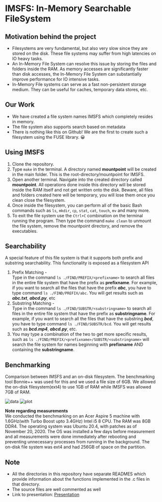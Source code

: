 # IMSFS: In-Memory Searchable FileSystem


## Motivation behind the project
* Filesystems are very fundamental, but also very slow since they are stored on the disk. These file systems may suffer from high latencies on IO heavy tasks.
* An In-Memory File System can resolve this issue by storing the files and folders inside the RAM. As memory accesses are significantly faster than disk accesses, the In-Memory File System can substantially improve performance for IO intensive tasks.
* In-Memory File systems can serve as a fast non-persistent storage medium. They can be useful for caches, temporary data stores, etc.

## Our Work
* We have created a file system names IMSFS which completely resides in memory. 
* The file system also supports search based on metadata
* There is nothing like this on Github! We are the first to create such a filesystem using the FUSE library. 😀

## Using IMSFS

1. Clone the repository. 
2. Type `make` in the terminal. A directory named **mountpoint** will be created in the main folder. This is the root-directory/mountpoint for IMSFS.
3. Open another terminal. Navigate into the created directory called **mountpoint**. All operations done inside this directory will be stored inside the RAM itself and not get written onto the disk. Beware, all files and folders created here will be temporary, you will lose them once you clean close the filesystem.
4. Once inside the filesystem, you can perform all of the basic Bash commands such as `ls`, `mkdir`, `cp`, `stat`, `cat`, `touch`, `mv` and many more.
5. To exit the file system use the `Ctrl+C` combination on the terminal running the program. Then type the command `make clean` to unmount the file system, remove the mountpoint directory, and remove the executables.

## Searchability
A special feature of this file system is that it supports both prefix and substring searchability. This functionality is exposed as a filesystem API
1. Prefix Matching - <br>
Type in the command `ls ./FIND/PREFIX/<prefixname>` to search all files in the entire file system that have the prefix as **prefixname**. For example, if you want to search all the files that have the prefix **_abc_**, you have to type command `ls ./FIND/PREFIX/abc`. You will get results such as **_abc.txt_**, **_abcd.py_**, etc
2. Substring Matching - <br>
 Type in the command `ls ./FIND/SUBSTR/<substringname>` to search all files in the entire file system that have the prefix as **substringname**. For example, if you want to search all the files that have the substring **_bcd_**, you have to type command `ls ./FIND/SUBSTR/bcd`. You will get results such as **_bcd.mp4_**, **_abcd.py_**, etc.
3. You may type a combination of the two to get more specific results, such as `ls ./FIND/PREFIX/<prefixname>/SUBSTR/<substringname>` will search the file system for names beginning with **prefixname** AND containing the **substringname**.


## Benchmarking
Comparison between IMSFS and an on-disk filesystem. The benchmarking tool Bonnie++ was used for this and we used a file size of 6GB. We allowed the on-disk filesystem(ext4) to use 1GB of RAM while IMSFS was allowed 7GB of RAM. 

![data](https://frank-chris.github.io/my-website/data.png)
![plot](https://frank-chris.github.io/my-website/plot.png)

**Note regarding measurements**    
We conducted the benchmarking on an Acer Aspire 5 machine with 1.6GHz(with Turbo Boost upto 3.4GHz) Intel i5 8 CPU. The RAM was 8GB DDR4. The operating system was Ubuntu 20.4, with patches as of November 20, 2020. The OS was installed a few days before measurement and all measurements were done immediately after rebooting and preventing unnecessary processes from running in the background. The on-disk file system was ext4 and had 256GB of space on the partition.


## Note
* All the directories in this repository have separate READMES which provide information about the functions implemented in the .c files in that directory.
* The source files are well commented as well
* Link to presentation: [Presentation](https://docs.google.com/presentation/d/1e-mg9RtKudUxI7enxK1pMCTCyFjADkYlf7XBl0A94Uk/edit?usp=sharing) 









